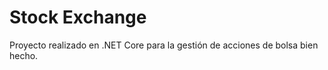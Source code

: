 # Stock Exchange
Proyecto realizado en .NET Core para la gestión de acciones de bolsa bien hecho.


